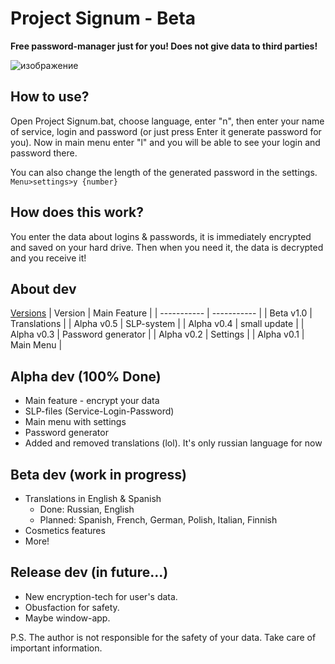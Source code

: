 # Project Signum - Beta

**Free password-manager just for you! Does not give data to third parties!**

![изображение](https://github.com/user-attachments/assets/2629d758-6c48-4364-ada7-e99cb26ec0f8)

## How to use?
Open Project Signum.bat, choose language, enter "n", then enter your name of service, login and password (or just press Enter it generate password for you). Now in main menu enter "l" and you will be able to see your login and password there.

You can also change the length of the generated password in the settings. 
`Menu>settings>y {number}`


## How does this work?
You enter the data about logins & passwords, it is immediately encrypted and saved on your hard drive. Then when you need it, the data is decrypted and you receive it!

## About dev
[Versions](https://github.com/TheItcor/ProjectSignum/releases)
| Version | Main Feature |
| ----------- | ----------- |
| Beta v1.0    |  Translations  |
| Alpha v0.5    |  SLP-system  |
| Alpha v0.4    |  small update  |
| Alpha v0.3    |  Password generator  |
| Alpha v0.2    |  Settings  |
| Alpha v0.1    | Main Menu   |


## Alpha dev (100% Done)
* Main feature - encrypt your data
* SLP-files (Service-Login-Password)
* Main menu with settings
* Password generator
* Added and removed translations (lol). It's only russian language for now



## Beta dev (work in progress)
* Translations in English & Spanish
    - Done: Russian, English
    - Planned: Spanish, French, German, Polish, Italian, Finnish 
* Cosmetics features
* More!



## Release dev (in future...)
* New encryption-tech for user's data.
* Obusfaction for safety.
* Maybe window-app.


P.S. The author is not responsible for the safety of your data. Take care of important information.
